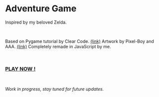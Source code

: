 # Adventure Game

Inspired by my beloved Zelda.

<br>

Based on Pygame tutorial by Clear Code. [(link)](https://www.youtube.com/watch?v=QU1pPzEGrqw)
Artwork by Pixel-Boy and AAA. [(link)](https://pixel-boy.itch.io/ninja-adventure-asset-pack)
Completely remade in JavaScript by me. 

<br>

### [PLAY NOW !](https://malchikkcz.github.io/JS-adventure/)

<br>

*Work in progress, stay tuned for future updates.*
